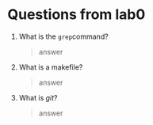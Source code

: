 # Questions from lab0

1.  What is the ``grep``command?
    >   answer

2.  What is a makefile?
    >   answer

3.  What is *git*?
    >   answer

